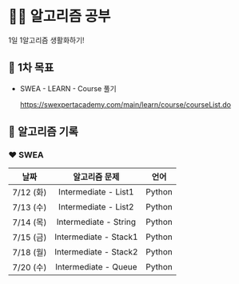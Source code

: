 # 👩‍💻 알고리즘 공부
  1일 1알고리즘 생활화하기!



## 📌 1차 목표

- SWEA - LEARN - Course 풀기

  https://swexpertacademy.com/main/learn/course/courseList.do



## 📅 알고리즘 기록

### ❤ SWEA

|   날짜    |                        알고리즘 문제                         |        언어        |
| :-------: | :----------------------------------------------------------: | :----------------: |
| 7/12 (화) |                     Intermediate - List1                     |       Python       |
| 7/13 (수) |                     Intermediate - List2                     |       Python       |
| 7/14 (목) |                     Intermediate - String                    |       Python       |
| 7/15 (금) |                     Intermediate - Stack1                    |       Python       |
| 7/18 (월) |                     Intermediate - Stack2                    |       Python       |
| 7/20 (수) |                     Intermediate - Queue                     |       Python       |
